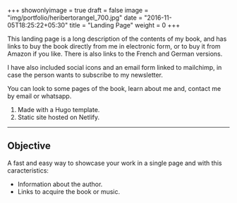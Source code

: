 +++
showonlyimage = true
draft = false
image = "img/portfolio/heribertorangel_700.jpg"
date = "2016-11-05T18:25:22+05:30"
title = "Landing Page"
weight = 0
+++

This landing page is a long description of the contents of my book, and has links to buy the book directly from me in electronic form, or to buy it from Amazon if you like. There is also links to the French and German versions.


I have also included social icons and an email form linked to mailchimp, in case the person wants to subscribe to my newsletter.

You can look to some pages of the book, learn about me and, contact me by email or whatsapp.

1. Made with a Hugo template.
2. Static site hosted on Netlify.

<!-- 
> The Big Oxmox advised her not to do so, because there were thousands of bad Commas, wild Question Marks and devious Semikoli, but the Little Blind Text didn't listen. She packed her seven versalia, put her initial into the belt and made herself on the way. -->
---
## Objective

A fast and easy way to showcase your work in a single page and with this caracteristics:

* Information about the author.
* Links to acquire the book or music.